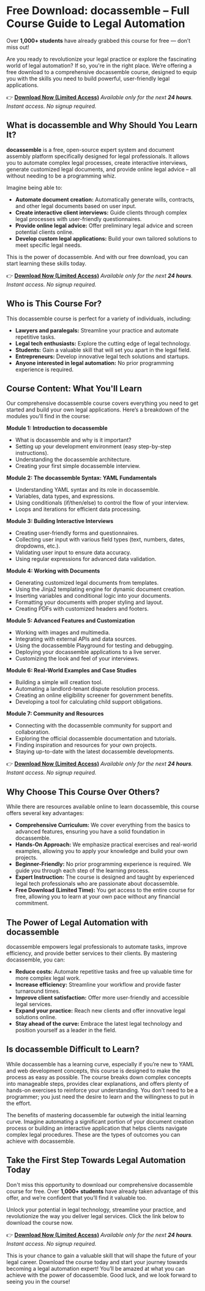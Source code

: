 # Free Download: docassemble – Full Course Guide to Legal Automation

Over **1,000+ students** have already grabbed this course for free — don’t miss out!

Are you ready to revolutionize your legal practice or explore the fascinating world of legal automation? If so, you're in the right place. We’re offering a free download to a comprehensive docassemble course, designed to equip you with the skills you need to build powerful, user-friendly legal applications.

👉 [**Download Now (Limited Access)**](https://udemywork.com/docassemble)
_Available only for the next **24 hours**. Instant access. No signup required._

## What is docassemble and Why Should You Learn It?

**docassemble** is a free, open-source expert system and document assembly platform specifically designed for legal professionals. It allows you to automate complex legal processes, create interactive interviews, generate customized legal documents, and provide online legal advice – all without needing to be a programming whiz.

Imagine being able to:

*   **Automate document creation:** Automatically generate wills, contracts, and other legal documents based on user input.
*   **Create interactive client interviews:** Guide clients through complex legal processes with user-friendly questionnaires.
*   **Provide online legal advice:** Offer preliminary legal advice and screen potential clients online.
*   **Develop custom legal applications:** Build your own tailored solutions to meet specific legal needs.

This is the power of docassemble. And with our free download, you can start learning these skills today.

👉 [**Download Now (Limited Access)**](https://udemywork.com/docassemble)
_Available only for the next **24 hours**. Instant access. No signup required._

## Who is This Course For?

This docassemble course is perfect for a variety of individuals, including:

*   **Lawyers and paralegals:** Streamline your practice and automate repetitive tasks.
*   **Legal tech enthusiasts:** Explore the cutting edge of legal technology.
*   **Students:** Gain a valuable skill that will set you apart in the legal field.
*   **Entrepreneurs:** Develop innovative legal tech solutions and startups.
*   **Anyone interested in legal automation:** No prior programming experience is required.

## Course Content: What You'll Learn

Our comprehensive docassemble course covers everything you need to get started and build your own legal applications. Here’s a breakdown of the modules you'll find in the course:

**Module 1: Introduction to docassemble**

*   What is docassemble and why is it important?
*   Setting up your development environment (easy step-by-step instructions).
*   Understanding the docassemble architecture.
*   Creating your first simple docassemble interview.

**Module 2: The docassemble Syntax: YAML Fundamentals**

*   Understanding YAML syntax and its role in docassemble.
*   Variables, data types, and expressions.
*   Using conditionals (if/then/else) to control the flow of your interview.
*   Loops and iterations for efficient data processing.

**Module 3: Building Interactive Interviews**

*   Creating user-friendly forms and questionnaires.
*   Collecting user input with various field types (text, numbers, dates, dropdowns, etc.).
*   Validating user input to ensure data accuracy.
*   Using regular expressions for advanced data validation.

**Module 4: Working with Documents**

*   Generating customized legal documents from templates.
*   Using the Jinja2 templating engine for dynamic document creation.
*   Inserting variables and conditional logic into your documents.
*   Formatting your documents with proper styling and layout.
*   Creating PDFs with customized headers and footers.

**Module 5: Advanced Features and Customization**

*   Working with images and multimedia.
*   Integrating with external APIs and data sources.
*   Using the docassemble Playground for testing and debugging.
*   Deploying your docassemble applications to a live server.
*   Customizing the look and feel of your interviews.

**Module 6: Real-World Examples and Case Studies**

*   Building a simple will creation tool.
*   Automating a landlord-tenant dispute resolution process.
*   Creating an online eligibility screener for government benefits.
*   Developing a tool for calculating child support obligations.

**Module 7: Community and Resources**

*   Connecting with the docassemble community for support and collaboration.
*   Exploring the official docassemble documentation and tutorials.
*   Finding inspiration and resources for your own projects.
*   Staying up-to-date with the latest docassemble developments.

👉 [**Download Now (Limited Access)**](https://udemywork.com/docassemble)
_Available only for the next **24 hours**. Instant access. No signup required._

## Why Choose This Course Over Others?

While there are resources available online to learn docassemble, this course offers several key advantages:

*   **Comprehensive Curriculum:** We cover everything from the basics to advanced features, ensuring you have a solid foundation in docassemble.
*   **Hands-On Approach:** We emphasize practical exercises and real-world examples, allowing you to apply your knowledge and build your own projects.
*   **Beginner-Friendly:** No prior programming experience is required. We guide you through each step of the learning process.
*   **Expert Instruction:** The course is designed and taught by experienced legal tech professionals who are passionate about docassemble.
*   **Free Download (Limited Time):** You get access to the entire course for free, allowing you to learn at your own pace without any financial commitment.

## The Power of Legal Automation with docassemble

docassemble empowers legal professionals to automate tasks, improve efficiency, and provide better services to their clients. By mastering docassemble, you can:

*   **Reduce costs:** Automate repetitive tasks and free up valuable time for more complex legal work.
*   **Increase efficiency:** Streamline your workflow and provide faster turnaround times.
*   **Improve client satisfaction:** Offer more user-friendly and accessible legal services.
*   **Expand your practice:** Reach new clients and offer innovative legal solutions online.
*   **Stay ahead of the curve:** Embrace the latest legal technology and position yourself as a leader in the field.

## Is docassemble Difficult to Learn?

While docassemble has a learning curve, especially if you’re new to YAML and web development concepts, this course is designed to make the process as easy as possible. The course breaks down complex concepts into manageable steps, provides clear explanations, and offers plenty of hands-on exercises to reinforce your understanding. You don't need to be a programmer; you just need the desire to learn and the willingness to put in the effort.

The benefits of mastering docassemble far outweigh the initial learning curve. Imagine automating a significant portion of your document creation process or building an interactive application that helps clients navigate complex legal procedures. These are the types of outcomes you can achieve with docassemble.

## Take the First Step Towards Legal Automation Today

Don't miss this opportunity to download our comprehensive docassemble course for free. Over **1,000+ students** have already taken advantage of this offer, and we’re confident that you’ll find it valuable too.

Unlock your potential in legal technology, streamline your practice, and revolutionize the way you deliver legal services. Click the link below to download the course now.

👉 [**Download Now (Limited Access)**](https://udemywork.com/docassemble)
_Available only for the next **24 hours**. Instant access. No signup required._

This is your chance to gain a valuable skill that will shape the future of your legal career. Download the course today and start your journey towards becoming a legal automation expert! You’ll be amazed at what you can achieve with the power of docassemble. Good luck, and we look forward to seeing you in the course!
